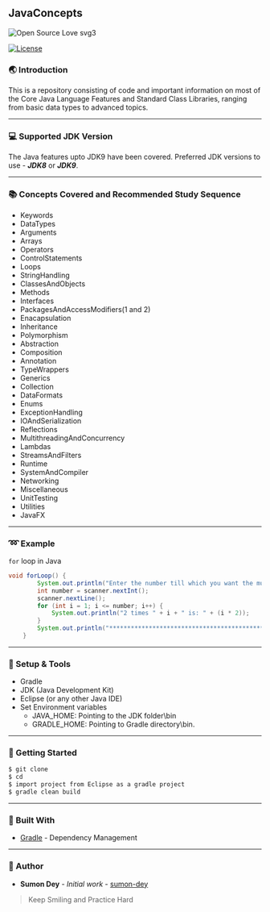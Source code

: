 ## JavaConcepts

![Open Source Love svg3](https://badges.frapsoft.com/os/v3/open-source.svg?v=103 "Open Source Love")

[![License](https://img.shields.io/badge/License-Apache%202.0-blue.svg?style=for-the-badge "Apache License")][license]

###  :earth_asia: Introduction
This is a repository consisting of code and important information on most of the Core Java Language Features and Standard Class Libraries, ranging from basic data types to advanced topics. 

***

###  :computer: Supported JDK Version
The Java features upto JDK9 have been covered. Preferred JDK versions to use - **_JDK8_** or **_JDK9_**.

***

###  :books: Concepts Covered and Recommended Study Sequence
* Keywords
* DataTypes
* Arguments
* Arrays
* Operators
* ControlStatements
* Loops
* StringHandling
* ClassesAndObjects
* Methods
* Interfaces
* PackagesAndAccessModifiers(1 and 2)
* Enacapsulation
* Inheritance
* Polymorphism
* Abstraction
* Composition
* Annotation
* TypeWrappers
* Generics
* Collection
* DataFormats
* Enums
* ExceptionHandling
* IOAndSerialization
* Reflections
* MultithreadingAndConcurrency
* Lambdas
* StreamsAndFilters
* Runtime
* SystemAndCompiler
* Networking
* Miscellaneous
* UnitTesting
* Utilities
* JavaFX

***

###  :loop: Example
`for` loop in Java
```java
void forLoop() {
		System.out.println("Enter the number till which you want the multiplication table of 2: ");
		int number = scanner.nextInt();
		scanner.nextLine();
		for (int i = 1; i <= number; i++) {
			System.out.println("2 times " + i + " is: " + (i * 2));
		}
		System.out.println("***************************************************************");
	}
```
***

###  :wrench: Setup & Tools
* Gradle
* JDK (Java Development Kit)
* Eclipse (or any other Java IDE)
* Set Environment variables      
    * JAVA_HOME: Pointing to the JDK folder\bin
    * GRADLE_HOME: Pointing to Gradle directory\bin.

***
	
###  :running: Getting Started
```sh
$ git clone 
$ cd 
$ import project from Eclipse as a gradle project
$ gradle clean build
```
***

###  :wrench: Built With

* [Gradle](https://gradle.org/) - Dependency Management

***

###  :pencil: Author

* **Sumon Dey** - *Initial work* - [sumon-dey](https://github.com/sumon-dey "Sumon Dey") 

>Keep Smiling and Practice Hard 

[license]: https://opensource.org/licenses/Apache-2.0




